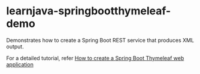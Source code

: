 # learnjava-springbootthymeleaf-demo
Demonstrates how to create a Spring Boot REST service that produces XML output.

For a detailed tutorial, refer [How to create a Spring Boot Thymeleaf web application](https://learnjava.co.in/how-to-create-a-spring-boot-thymeleaf-web-application/)
